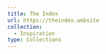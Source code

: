 ```yaml
---
title: The Index
url: https://theindex.website
collection:
  - Inspiration
type: Collections
---
```

